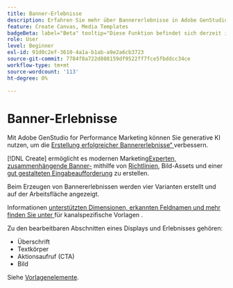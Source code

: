 ```yaml
---
title: Banner-Erlebnisse
description: Erfahren Sie mehr über Bannererlebnisse in Adobe GenStudio for Performance Marketing.
feature: Create Canvas, Media Templates
badgeBeta: label="Beta" tooltip="Diese Funktion befindet sich derzeit in Beta, sodass einige Funktionen möglicherweise eingeschränkt sind oder geändert werden können."
role: User
level: Beginner
exl-id: 91d0c2ef-3610-4a1a-b1ab-a9e2a6cb3723
source-git-commit: 7784f8a722d808159df9522ff7fce5fbddcc34ce
workflow-type: tm+mt
source-wordcount: '113'
ht-degree: 0%

---
```


# Banner-Erlebnisse

Mit Adobe GenStudio for Performance Marketing können Sie generative KI nutzen, um die [Erstellung erfolgreicher Bannererlebnisse“ ](/help/user-guide/create/create-banner-experience.md) verbessern.

[!DNL Create] ermöglicht es modernen Marketing[Experten, zusammenhängende Banner-](/help/user-guide/create/create-banner-experience.md) mithilfe von [Richtlinien](/help/user-guide/guidelines/overview.md), Bild-Assets und einer [gut gestalteten Eingabeaufforderung](/help/user-guide/effective-prompts.md) zu erstellen.

Beim Erzeugen von Bannererlebnissen werden vier Varianten erstellt und auf der Arbeitsfläche angezeigt.

Informationen [ unterstützten Dimensionen, erkannten Feldnamen und mehr finden Sie unter ](/help/user-guide/content/best-practices-for-templates.md#follow-channel-specific-template-guidelines) für kanalspezifische Vorlagen .

Zu den bearbeitbaren Abschnitten eines Displays und Erlebnisses gehören:

* Überschrift
* Textkörper
* Aktionsaufruf (CTA)
* Bild

Siehe [Vorlagenelemente](/help/user-guide/content/use-templates.md#template-elements).

<!-- ## Character counts

After you generate a set of display ad variants, you can see the character count displayed for each section. Hover over or click into a generated section, such as the subject line or the body, and see the section name and character count for that section.

![Character count](/help/assets/character-count.png){width="500" zoomable="yes"} -->
